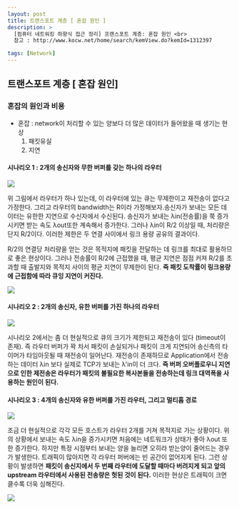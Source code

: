 ```yaml
---
layout: post
title: 트랜스포트 계층 [ 혼잡 원인 ]
description: >
  [컴퓨터 네트워킹 하향식 접근 정리] 프랜스포트 계층: 혼잡 원인 <br>
  참고 : http://www.kocw.net/home/search/kemView.do?kemId=1312397

tags: [Network]
---
```


## 트랜스포트 계층 [ 혼잡 원인]

### 혼잡의 원인과 비용

- 혼잡 : network이 처리할 수 있는 양보다 더 많은 데이터가 들어왔을 때 생기는 현상
  1. 패킷유실
  2. 지연

#### 시나리오 1 : 2개의 송신자와 무한 버퍼를 갖는 하나의 라우터

![](https://taeho0304.github.io/assets/img/NW/transport/congestioncontrol/scenario1.PNG)

위 그림에서 라우터가 하나 있는데, 이 라우터에 있는 큐는 무제한이고 재전송이 없다고 가정한다. 그리고 라우터의 bandwidth는 R이라 가정해보자.송신자가 보내는 모든 데이터는 유한한 지연으로 수신자에서 수신된다. 송신자가 보내는 λin(전송률)을 쭉 증가시키면 받는 속도 λout또한 계속해서 증가한다. 그러나 λin이 R/2 이상일 때, 처리량은 단지 R/2이다. 이러한 제한은 두 연결 사이에서 링크 용량 공유의 결과이다.

R/2의 연결당 처리량을 얻는 것은 목적지에 패킷을 전달하는 데 링크를 최대로 활용하므로 좋은 현상이다. 그러나 전송률이 R/2에 근접했을 때, 평균 지연은 점점 커져 R/2를 초과할 때 출발지와 목적지 사이의 평균 지연이 무제한이 된다. **즉 패킷 도착률이 링크용량에 근접함에 따라 큐잉 지연이 커진다.**

![](https://taeho0304.github.io/assets/img/NW/transport/congestioncontrol/scenario1_delay.PNG)

#### 시나리오 2 : 2개의 송신자, 유한 버퍼를 가진 하나의 라우터

![](https://taeho0304.github.io/assets/img/NW/transport/congestioncontrol/scenario2.PNG)

시나리오 2에서는 좀 더 현실적으로 큐의 크기가 제한되고 재전송이 있다 (timeout이 존재). 즉 라우터 버퍼가 꽉 차서 패킷이 손실되거나 패킷이 크게 지연되어 송신측의 타이머가 타임아웃될 때 재전송이 일어난다. 재전송이 존재하므로 Application에서 전송하는 데이터 λin 보다 실제로 TCP가 보내는 λ'in이 더 크다. **즉 버퍼 오버플로우니 지연으로 인한 제전송은 라우터가 패킷의 불필요한 복사본들을 전송하는데 링크 대역폭을 사용하는 원인이 된다.**

#### 시나리오 3 : 4개의 송신자와 유한 버퍼를 가진 라우터, 그리고 멀티홉 경로

![](https://taeho0304.github.io/assets/img/NW/transport/congestioncontrol/scenario3.PNG)

조금 더 현실적으로 각각 모든 호스트가 라우터 2개를 거쳐 목적지로 가는 상황이다. 위의 상황에서 보내는 속도 λin을 증가시키면 처음에는 네트워크가 상태가 좋아 λout 또한 증가한다. 하지만 특정 시점부터 보내는 양을 늘리면 오히라 받는양이 줄어드는 경우가 발생한다. 트래픽이 많아지면 각 라우터 퍼버에는 빈 공간이 없어지게 된다. 그런 상황이 발생하면 **패킷이 송신지에서 두 번째 라우터에 도달할 때마다 버려지게 되고 앞의 upstream 라우터에서 사용된 전송량은 헛된 것이 된다.** 이러한 현상은 트래픽이 크면 클수록 더욱 심해진다.

![](https://taeho0304.github.io/assets/img/NW/transport/congestioncontrol/scenario3_performance.PNG)
